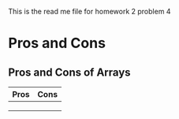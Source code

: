 This is the read me file for homework 2 problem 4

# Pros and Cons

## Pros and Cons of Arrays

| Pros          | Cons           |
| ------------- |:--------------:|
|  				| 				 |
|      			|                |
| 				| 	             |